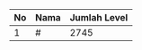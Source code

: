 | No | Nama            | Jumlah Level |
|----|-----------------|--------------|
| 1  | #    |    2745        |
